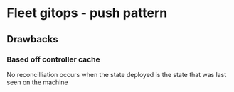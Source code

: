 # Fleet gitops - push pattern
## Drawbacks
### Based off controller cache
No reconcilliation occurs when the state deployed is the state that was last seen on the machine